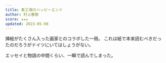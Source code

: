 ```yaml
---
title: 象工場のハッピーエンド
author: 村上春樹
score: ★★★
updated: 2023-05-08
---
```


挿絵がたくさん入った画家とのコラボした一冊。
これは紙で本来読むべきだったのだろうがドイツにいてはしょうがない。

エッセイと物語の中間くらい、一瞬で読んでしまった。
